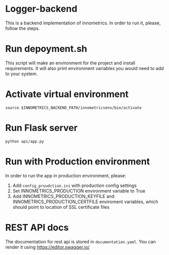 # Logger-backend
This is a backend implementation of innometrics. In order to run it, please, follow the steps.
# Run depoyment.sh
This script will make an environment for the project and install requirements. It will also print environment variables you would need to add to your system.

# Activate virtual environment
`source $INNOMETRICS_BACKEND_PATH/innometricsenv/bin/activate`

# Run Flask server
`python api/app.py`

# Run with Production environment
In order to run the app in production environment, please:
1. Add `config_proudction.ini` with production config settings
2. Set INNOMETRICS_PRODUCTION environment variable to True
3. Add INNOMETRICS_PRODUCTION_KEYFILE and INNOMETRICS_PRODUCTION_CERTFILE enviroment variables,
which should point to location of SSL certificate files


# REST API docs
The documentation for rest api is stored in `documentation.yaml`.
You can render it using <https://editor.swagger.io/>
